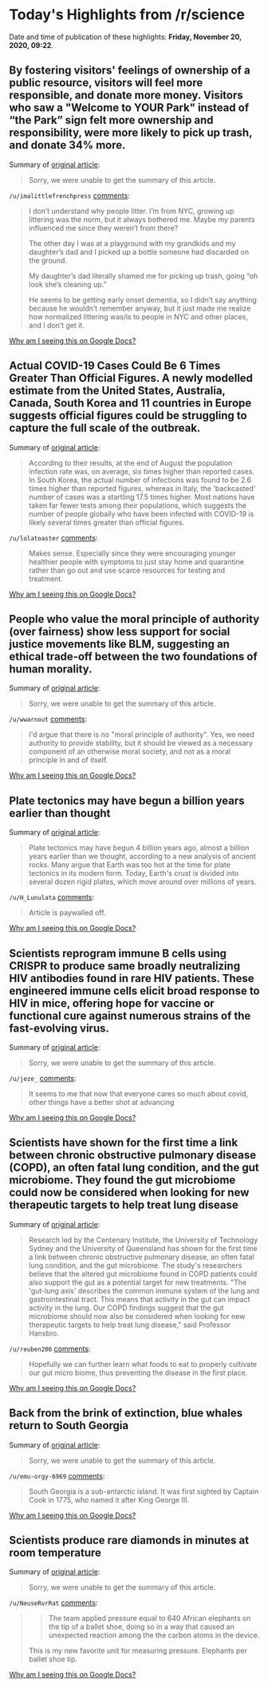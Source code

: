 # Today's Highlights from /r/science

Date and time of publication of these highlights: **Friday, November 20, 2020, 09:22**.

## By fostering visitors' feelings of ownership of a public resource, visitors will feel more responsible, and donate more money. Visitors who saw a "Welcome to YOUR Park" instead of “the Park” sign felt more ownership and responsibility, were more likely to pick up trash, and donate 34% more.

Summary of [original article](https://www.eurekalert.org/pub_releases/2020-11/ama-snw111920.php):

> Sorry, we were unable to get the summary of this article.

`/u/imalittlefrenchpress` [comments](https://www.reddit.com/r/science/comments/jxn1tc/by_fostering_visitors_feelings_of_ownership_of_a/):

> I don’t understand why people litter. I’m from NYC, growing up littering was the norm, but it always bothered me. Maybe my parents influenced me since they weren’t from there?
> 
> The other day I was at a playground with my grandkids and my daughter’s dad and I picked up a bottle someone had discarded on the ground. 
> 
> My daughter’s dad literally shamed me for picking up trash, going “oh look she’s cleaning up.”
> 
> He seems to be getting early onset dementia, so I didn’t say anything because he wouldn’t remember anyway, but it just made me realize how normalized littering was/is to people in NYC and other places, and I don’t get it.

[Why am I seeing this on Google Docs?](https://docs.google.com/document/d/1Dc6We63vOXIZsc0op-Bt4abqkYjXzOigalQqFxmvvbM/edit?usp=sharing)

## Actual COVID-19 Cases Could Be 6 Times Greater Than Official Figures. A newly modelled estimate from the United States, Australia, Canada, South Korea and 11 countries in Europe suggests official figures could be struggling to capture the full scale of the outbreak.

Summary of [original article](https://www.sciencealert.com/the-actual-number-of-covid-19-cases-is-far-higher-than-official-figures-in-many-nations):

> According to their results, at the end of August the population infection rate was, on average, six times higher than reported cases. In South Korea, the actual number of infections was found to be 2.6 times higher than reported figures, whereas in Italy, the 'backcasted' number of cases was a startling 17.5 times higher. Most nations have taken far fewer tests among their populations, which suggests the number of people globally who have been infected with COVID-19 is likely several times greater than official figures.

`/u/lolatoaster` [comments](https://www.reddit.com/r/science/comments/jxbmbn/actual_covid19_cases_could_be_6_times_greater/):

> Makes sense. Especially since they were encouraging younger healthier people with symptoms to just stay home and quarantine rather than go out and use scarce resources for testing and treatment.

[Why am I seeing this on Google Docs?](https://docs.google.com/document/d/1Dc6We63vOXIZsc0op-Bt4abqkYjXzOigalQqFxmvvbM/edit?usp=sharing)

## People who value the moral principle of authority (over fairness) show less support for social justice movements like BLM, suggesting an ethical trade-off between the two foundations of human morality.

Summary of [original article](https://www.behaviorist.biz/oh-behave-a-blog/social-protests):

> Sorry, we were unable to get the summary of this article.

`/u/wwarnout` [comments](https://www.reddit.com/r/science/comments/jxogac/people_who_value_the_moral_principle_of_authority/):

> I'd argue that there is no "moral principle of authority".  Yes, we need authority to provide stability, but it should be viewed as a necessary component of an otherwise moral society, and not as a moral principle in and of itself.

[Why am I seeing this on Google Docs?](https://docs.google.com/document/d/1Dc6We63vOXIZsc0op-Bt4abqkYjXzOigalQqFxmvvbM/edit?usp=sharing)

## Plate tectonics may have begun a billion years earlier than thought

Summary of [original article](https://www.newscientist.com/article/2260500-plate-tectonics-may-have-begun-a-billion-years-earlier-than-thought/):

> Plate tectonics may have begun 4 billion years ago, almost a billion years earlier than we thought, according to a new analysis of ancient rocks. Many argue that Earth was too hot at the time for plate tectonics in its modern form. Today, Earth's crust is divided into several dozen rigid plates, which move around over millions of years.

`/u/H_Lunulata` [comments](https://www.reddit.com/r/science/comments/jxoctz/plate_tectonics_may_have_begun_a_billion_years/):

> Article is paywalled off.

[Why am I seeing this on Google Docs?](https://docs.google.com/document/d/1Dc6We63vOXIZsc0op-Bt4abqkYjXzOigalQqFxmvvbM/edit?usp=sharing)

## Scientists reprogram immune B cells using CRISPR to produce same broadly neutralizing HIV antibodies found in rare HIV patients. These engineered immune cells elicit broad response to HIV in mice, offering hope for vaccine or functional cure against numerous strains of the fast-evolving virus.

Summary of [original article](https://www.scripps.edu/news-and-events/press-room/2020/20201118-voss-hiv.html):

> Sorry, we were unable to get the summary of this article.

`/u/jeze_` [comments](https://www.reddit.com/r/science/comments/jxcxm4/scientists_reprogram_immune_b_cells_using_crispr/):

> It seems to me that now that everyone cares so much about covid, other things have a better shot at advancing

[Why am I seeing this on Google Docs?](https://docs.google.com/document/d/1Dc6We63vOXIZsc0op-Bt4abqkYjXzOigalQqFxmvvbM/edit?usp=sharing)

## Scientists have shown for the first time a link between chronic obstructive pulmonary disease (COPD), an often fatal lung condition, and the gut microbiome. They found the gut microbiome could now be considered when looking for new therapeutic targets to help treat lung disease

Summary of [original article](https://www.eurekalert.org/pub_releases/2020-11/ci-gml111820.php):

> Research led by the Centenary Institute, the University of Technology Sydney and the University of Queensland has shown for the first time a link between chronic obstructive pulmonary disease, an often fatal lung condition, and the gut microbiome. The study's researchers believe that the altered gut microbiome found in COPD patients could also support the gut as a potential target for new treatments. "The 'gut-lung axis' describes the common immune system of the lung and gastrointestinal tract. This means that activity in the gut can impact activity in the lung. Our COPD findings suggest that the gut microbiome should now also be considered when looking for new therapeutic targets to help treat lung disease," said Professor Hansbro.

`/u/reuben206` [comments](https://www.reddit.com/r/science/comments/jxlh0o/scientists_have_shown_for_the_first_time_a_link/):

> Hopefully we can further learn what foods to eat to properly cultivate our gut micro biome, thus preventing the disease in the first place.

[Why am I seeing this on Google Docs?](https://docs.google.com/document/d/1Dc6We63vOXIZsc0op-Bt4abqkYjXzOigalQqFxmvvbM/edit?usp=sharing)

## Back from the brink of extinction, blue whales return to South Georgia

Summary of [original article](https://www.upi.com/Science_News/2020/11/19/Back-from-the-brink-of-extinction-blue-whales-return-to-South-Georgia/5301605794235/):

> Sorry, we were unable to get the summary of this article.

`/u/emu-orgy-6969` [comments](https://www.reddit.com/r/science/comments/jx470a/back_from_the_brink_of_extinction_blue_whales/):

> South Georgia is a sub-antarctic island. It was first sighted by Captain Cook in 1775, who named it after King George III.

[Why am I seeing this on Google Docs?](https://docs.google.com/document/d/1Dc6We63vOXIZsc0op-Bt4abqkYjXzOigalQqFxmvvbM/edit?usp=sharing)

## Scientists produce rare diamonds in minutes at room temperature

Summary of [original article](https://newatlas.com/materials/scientists-rare-diamonds-minutes-room-temperature/):

> Sorry, we were unable to get the summary of this article.

`/u/NeuseRvrRat` [comments](https://www.reddit.com/r/science/comments/jx3kns/scientists_produce_rare_diamonds_in_minutes_at/):

> > The team applied pressure equal to 640 African elephants on the tip of a ballet shoe, doing so in a way that caused an unexpected reaction among the the carbon atoms in the device. 
> 
> This is my new favorite unit for measuring pressure.  Elephants per ballet shoe tip.

[Why am I seeing this on Google Docs?](https://docs.google.com/document/d/1Dc6We63vOXIZsc0op-Bt4abqkYjXzOigalQqFxmvvbM/edit?usp=sharing)

